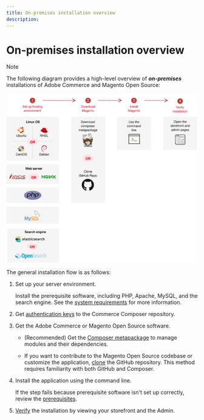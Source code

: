 ```yaml
---
title: On-premises installation overview
description:
---
```


# On-premises installation overview

>[!NOTE]
>
>The following diagram provides a high-level overview of _**on-premises**_ installations of Adobe Commerce and Magento Open Source:


![How installation works](../assets/installation/install-diagram-24.svg)

The general installation flow is as follows:

1. Set up your server environment.

   Install the prerequisite software, including PHP, Apache, MySQL, and the search engine. See the [system requirements](system-requirements.md) for more information.

1. Get [authentication keys](prerequisites/authentication-keys.md) to the Commerce Composer repository.

1. Get the Adobe Commerce or Magento Open Source software.

   *  (Recommended) Get the [Composer metapackage](composer.md) to manage modules and their dependencies.

   *  If you want to contribute to the Magento Open Source codebase or customize the application, [clone](https://developer.adobe.com/commerce/contributor/guides/install/clone-repository/) the GitHub repository. This method requires familiarity with both GitHub and Composer.

1. Install the application using the command line.

   If the step fails because prerequisite software isn't set up correctly, review the [prerequisites](prerequisites/overview.md).

1. [Verify](next-steps/verify.md) the installation by viewing your storefront and the Admin.

